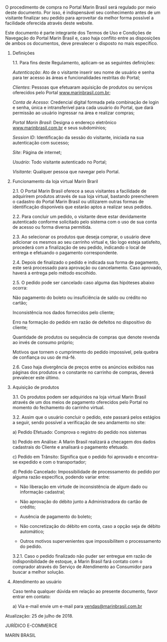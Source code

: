 O procedimento de compra no Portal Marin Brasil será regulado por meio deste documento. Por isso, é indispensável seu conhecimento antes de um visitante finalizar seu pedido para aproveitar da melhor forma possível a facilidade oferecida através deste website.

Este documento é parte integrante dos Termos de Uso e Condições de Navegação do Portal Marin Brasil e, caso haja conflito entre as disposições de ambos os documentos, deve prevalecer o disposto no mais específico.

1. Definições

    1.1. Para fins deste Regulamento, aplicam-se as seguintes definições:

    *Autenticação*: Ato de o visitante inserir seu nome de usuário e senha para ter acesso às áreas e funcionalidades restritas do Portal;

    *Clientes*: Pessoas que efetuaram aquisição de produtos ou serviços oferecidos pelo Portal www.marinbrasil.com.br;

    *Conta de Acesso*: Credencial digital formada pela combinação de login e senha, única e intransferível para cada usuário do Portal, que dará permissão ao usuário ingressar na área e realizar compras;

    *Portal Marin Brasil*: Designa o endereço eletrônico www.marinbrasil.com.br e seus subdomínios;

    *Session ID*: Identificação da sessão do visitante, iniciada na sua autenticação com sucesso;

    *Site*: Página de internet;

    *Usuário*: Todo visitante autenticado no Portal;

    *Visitante*: Qualquer pessoa que navegar pelo Portal.

2. Funcionamento da loja virtual Marin Braril

    2.1. O Portal Marin Brasil oferece a seus visitantes a facilidade de adquirirem produtos através de sua loja virtual, bastando preencherem o cadastro do Portal Marin Brasil ou utilizarem outras formas de identificação disponíveis que estarão aptos a realizar seus pedidos.

    2.2. Para concluir um pedido, o visitante deve estar devidamente autenticado conforme solicitado pelo sistema com o uso de sua conta de acesso ou forma diversa permitida.

    2.3. Ao selecionar os produtos que deseja comprar, o usuário deve adicionar os mesmos ao seu carrinho virtual e, tão logo esteja satisfeito, procederá com a finalização de seu pedido, indicando o local de entrega e efetuando o pagamento correspondente.

    2.4. Depois de finalizado o pedido e indicada sua forma de pagamento, este será processado para aprovação ou cancelamento. Caso aprovado, haverá a entrega pelo método escolhido.

    2.5. O pedido pode ser cancelado caso alguma das hipóteses abaixo ocorra:

    Não pagamento do boleto ou insuficiência de saldo ou crédito no cartão;

    Inconsistência nos dados fornecidos pelo cliente;

    Erro na formação do pedido em razão de defeitos no dispositivo do cliente;

    Quantidade de produtos ou sequência de compras que denote revenda ao invés de consumo próprio;

    Motivos que tornem o cumprimento do pedido impossível, pela quebra de confiança ou uso de má-fé.

    2.6. Caso haja divergência de preços entre os anúncios exibidos nas páginas dos produtos e o constante no carrinho de compras, deverá prevalecer este último.

3. Aquisição de produtos

    3.1. Os produtos podem ser adquiridos na loja virtual Marin Brasil através de um dos meios de pagamento oferecidos pelo Portal no momento do fechamento do carrinho virtual.

    3.2. Assim que o usuário concluir o pedido, este passará pelos estágios a seguir, sendo possível a verificação de seu andamento no site:

    a) Pedido Efetuado: Comprova o registro do pedido nos sistemas

    b) Pedido em Análise: A Marin Brasil realizará a checagem dos dados cadastrais do Cliente e analisará o pagamento efetuado.

    c) Pedido em Trânsito: Significa que o pedido foi aprovado e encontra-se expedido e com o transportador;

    d) Pedido Cancelado: Impossibilidade de processamento do pedido por alguma razão específica, podendo variar entre:

    - Não liberação em virtude de inconsistência de algum dado ou informação cadastral;

    - Não aprovação do débito junto a Administradora do cartão de crédito;

    - Ausência de pagamento do boleto;

    - Não concretização do débito em conta, caso a opção seja de débito automático;

    - Outros motivos supervenientes que impossibilitem o processamento do pedido.

    3.2.1. Caso o pedido finalizado não puder ser entregue em razão de indisponibilidade de estoque, a Marin Brasil fará contato com o comprador através do Serviço de Atendimento ao Consumidor para buscar a melhor solução.

4. Atendimento ao usuário

    Caso tenha qualquer dúvida em relação ao presente documento, favor entrar em contato:

    a) Via e-mail envie um e-mail para vendas@marinbrasil.com.br

Atualização: 25 de julho de 2018.

JURÍDICO E-COMMERCE

MARIN BRASIL
